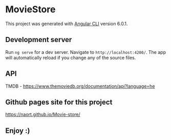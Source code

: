 # MovieStore

This project was generated with [Angular CLI](https://github.com/angular/angular-cli) version 6.0.1.

## Development server

Run `ng serve` for a dev server. Navigate to `http://localhost:4200/`. The app will automatically reload if you change any of the source files.

## API
TMDB - https://www.themoviedb.org/documentation/api?language=he

## Github pages site for this project
https://naort.github.io/Movie-store/

## Enjoy :)


